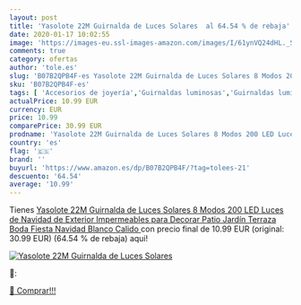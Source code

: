```yaml
---
layout: post
title: 'Yasolote 22M Guirnalda de Luces Solares  al 64.54 % de rebaja'
date: 2020-01-17 10:02:55
image: 'https://images-eu.ssl-images-amazon.com/images/I/61ynVQ24dHL._SL400_.jpg'
comments: true
category: ofertas
author: 'tole.es'
slug: 'B07B2QPB4F-es Yasolote 22M Guirnalda de Luces Solares 8 Modos 200 LED...'
sku: 'B07B2QPB4F-es'
tags: [ 'Accesorios de joyería','Guirnaldas luminosas','Guirnaldas luminosas de interior','Iluminación','Joyería','Limpieza y cuidado de joyas','navidad', ]
actualPrice: 10.99 EUR
currency: EUR
price: 10.99
comparePrice: 30.99 EUR
prodname: 'Yasolote 22M Guirnalda de Luces Solares 8 Modos 200 LED Luces de Navidad de Exterior Impermeables para Decorar Patio  Jardín  Terraza  Boda  Fiesta  Navidad  Blanco Calido '
country: 'es'
flag: '🇪🇸'
brand: ''
buyurl: 'https://www.amazon.es/dp/B07B2QPB4F/?tag=tolees-21'
descuento: '64.54'
average: '10.99'
---
```


Tienes [Yasolote 22M Guirnalda de Luces Solares 8 Modos 200 LED Luces de Navidad de Exterior Impermeables para Decorar Patio  Jardín  Terraza  Boda  Fiesta  Navidad  Blanco Calido ](https://www.amazon.es/dp/B07B2QPB4F/?tag=tolees-21) con precio final de  10.99 EUR (original: 30.99 EUR) (64.54 %  de rebaja) aqui!

[![Yasolote 22M Guirnalda de Luces Solares ](https://images-eu.ssl-images-amazon.com/images/I/61ynVQ24dHL._SL400_.jpg)](https://www.amazon.es/dp/B07B2QPB4F/?tag=tolees-21)

🔎:


[🛒 Comprar!!!](https://www.amazon.es/dp/B07B2QPB4F/?tag=tolees-21)
